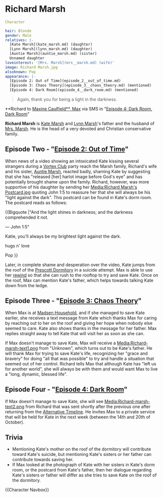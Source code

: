 #  Richard Marsh 

```yaml
Character

hair: Blonde
gender: Male
relatives: |-
  [Kate Marsh](kate_marsh.md) (daughter)
  [Lynn Marsh](lynn_marsh.md) (daughter)
  [Auntie Marsh](auntie_marsh.md) (sister)
  Unnamed daughter
loveinterest: '[Mrs. Marsh](mrs__marsh.md) (wife)'
image: Richard Marsh.jpg
alsoknown: Pop
appearance: |-
  [Episode 2: Out of Time](episode_2__out_of_time.md)
  [Episode 3: Chaos Theory](episode_3__chaos_theory.md) (mentioned)
  [Episode 4: Dark Room](episode_4__dark_room.md) (mentioned)
```

> Again, thank you for being a light in the darkness.

**Richard to [Maxine Caulfield**, Max](maxine_caulfield____max.md) via SMS in "[Episode 4: Dark Room, Dark Room](episode_4__dark_room__dark_room.md)"

**Richard Marsh** is [Kate Marsh](kate_marsh.md) and [Lynn Marsh](lynn_marsh.md)'s father and the husband of [Mrs. Marsh](mrs__marsh.md). He is the head of a very devoted and Christian conservative family.

##  Episode Two - "[Episode 2: Out of Time](out_of_time.md)" 
When news of a video showing an intoxicated Kate kissing several strangers during a [Vortex Club](vortex_club.md) party reach the Marsh family, Richard's wife and his sister, [Auntie Marsh](auntie_marsh.md), reacted badly, shaming Kate by suggesting that she has "released [her] harlot image before God's eye" and has potentially brought shame upon the family. Richard, however, was more supportive of his daughter by sending her [Media:Richard Marsh's Postcard.jpg](a_postcard.md) quoting John 1:5 to reassure her that she will always be his "light against the dark". This postcard can be found in Kate's dorm room. The postcard reads as follows:

{{Bigquote
|"And the light shines in darkness; and the darkness comprehended it not.

— John 1:5"

Katie, you'll always be my brightest light against the dark.

hugs n' love

Pop
}}

Later, in complete shame and desperation over the video, Kate jumps from the roof of the [Prescott Dormitory](dormitory.md) in a suicide attempt. Max is able to use her [rewind](rewind_power.md) so that she can rush to the rooftop to try and save Kate. Once on the roof, Max can mention Kate's father, which helps towards talking Kate down from the ledge.

##  Episode Three - "[Episode 3: Chaos Theory](chaos_theory.md)" 
When Max is at [Madsen Household](chloe_s_house.md), and if she managed to save Kate earlier, she receives a text message from Kate which thanks Max for caring by reaching out to her on the roof and giving her hope when nobody else seemed to care. Kate also shows thanks in the message for her father. Max replies straight away to tell Kate that will visit her as soon as she can.

If Max doesn't manage to save Kate, Max will receive a [Media:Richard-marsh-text1.png](text_message.md) from "Unknown", which turns out to be Kate's father. He will thank Max for trying to save Kate's life, recognizing her "grace and bravery" for doing "all that was possible" to try and handle a situation that seemed out of her control. Richard tells Max that although Kate has "left us for another world", she will always be with them and would want Max to live a "long, dynamic, blessed life".
##  Episode Four - "[Episode 4: Dark Room](dark_room.md)" 
If Max doesn't manage to save Kate, she will see [Media:Richard-marsh-text2.png](another_message.md) from Richard that was sent shortly after the previous one after returning from the [Alternative Timeline](alternative_timeline.md). He invites Max to a private service that will be held for Kate in the next week (between the 14th and 20th of October).
##  Trivia 
* Mentioning Kate's mother on the roof of the dormitory will contribute toward Kate's suicide, but mentioning Kate's sisters or her father can contribute towards saving her.
* If Max looked at the photograph of Kate with her sisters in Kate's dorm room, or the postcard from Kate's father, then her dialogue regarding Kate's sisters or father will differ as she tries to save Kate on the roof of the dormitory.

{{Character Navbox}}


